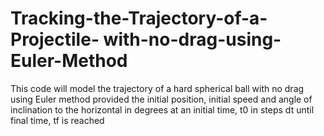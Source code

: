 # Tracking-the-Trajectory-of-a-Projectile- with-no-drag-using-Euler-Method
This code will model the trajectory of a hard spherical ball with no drag using Euler method provided the initial position, initial speed and angle of inclination to the horizontal in degrees at an initial time, t0 in steps dt until final time, tf is reached
